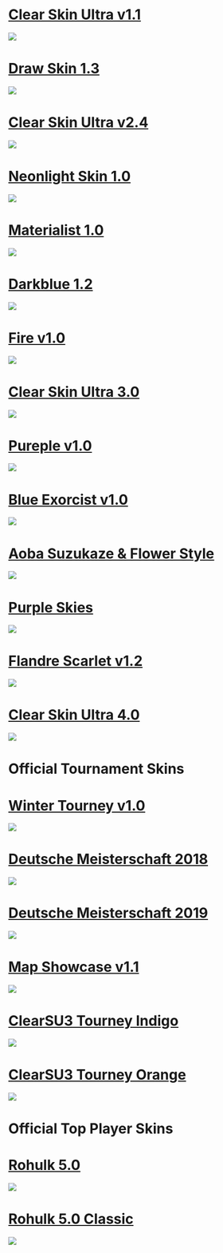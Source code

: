 # [Clear Skin Ultra v1.1](https://osu.ppy.sh/forum/t/268369)

![](https://i.ppy.sh/a2df6f0e72075486bbfe9fe6bbb5b69cdb33b717/687474703a2f2f7075752e73682f64435861382f333637666632333332392e6a7067)

# [Draw Skin 1.3](https://osu.ppy.sh/forum/t/303007)

![](https://i.ppy.sh/e9e9bf46bcd95e64fe61e0d2ceea7d5f9ef4649d/687474703a2f2f7075752e73682f46377138512f363366383637623964322e6a7067)

# [Clear Skin Ultra v2.4](https://osu.ppy.sh/forum/t/300001)

![](https://i.ppy.sh/976c33db438b726fa8ed3424c562404e28f1a481/687474703a2f2f7075752e73682f463771674b2f653965386435336563632e6a7067)

# [Neonlight Skin 1.0](https://osu.ppy.sh/forum/t/307973)

![](https://i.ppy.sh/c34ab95daa564f8bb17d2769189b94fa5221ed5f/687474703a2f2f7075752e73682f676f34714f2f353630323230383031312e6a7067)

# [Materialist 1.0](https://osu.ppy.sh/forum/t/440774)

![](https://i.ppy.sh/76945f479e1d06e84746a1dcffedb488962f96b3/687474703a2f2f7075752e73682f4637705a7a2f636531356631616532332e6a7067)

# [Darkblue 1.2](https://osu.ppy.sh/forum/t/611349)

![](https://i.ppy.sh/e885c2d8f577661e22374156669fc2a9ee7d1185/68747470733a2f2f6f73752e7070792e73682f73732f38343534333734)

# [Fire v1.0](https://osu.ppy.sh/community/forums/topics/531064)

![](https://i.ppy.sh/f0db6c02cd18590a943b9a3551f9c28477ed9d99/68747470733a2f2f6f73752e7070792e73682f73732f31343435323533312f30333331)

# [Clear Skin Ultra 3.0](https://osu.ppy.sh/forum/t/606260)

![](https://i.ppy.sh/8f7de304f7ae8622de676cc2cea1e162204f2e65/68747470733a2f2f6f73752e7070792e73682f73732f38333435333539)

# [Pureple v1.0](https://osu.ppy.sh/forum/t/644205)

![](https://i.ppy.sh/6d694043a1fd637557e6ac472c2a7525d76b2384/68747470733a2f2f6f73752e7070792e73682f73732f39313233333433)

# [Blue Exorcist v1.0](https://osu.ppy.sh/forum/t/648109)

![](https://i.ppy.sh/4fe8e8b7ff7299d346c0324d6cdde71b2cdab648/68747470733a2f2f6f73752e7070792e73682f73732f39323033393635)

# [Aoba Suzukaze & Flower Style](https://osu.ppy.sh/forum/t/678795)

![](https://i.ppy.sh/49983e6d32141c3ac8b31df928b756d3b1d5cf1b/68747470733a2f2f6f73752e7070792e73682f73732f39383130333831)

# [Purple Skies](https://osu.ppy.sh/forum/t/743324)

![](https://i.ppy.sh/54a57bb8d8d25dd492ead37d8a3e68a88941ecf3/68747470733a2f2f6f73752e7070792e73682f73732f3130393034373433)

# [Flandre Scarlet v1.2](https://osu.ppy.sh/forum/t/831748)

![](https://i.ppy.sh/c3cb989a587108b753db480ff1445148a49e0655/68747470733a2f2f6f73752e7070792e73682f73732f3132313733393531)

# [Clear Skin Ultra 4.0](https://osu.ppy.sh/forum/t/887468)

![](https://i.ppy.sh/7dce146b549718fe8b77fd71e8d30e4f759be50b/68747470733a2f2f6f73752e7070792e73682f73732f3132393436373439)

# Official Tournament Skins

# [Winter Tourney v1.0](https://www.dropbox.com/s/45k0h4a0dxl2lh3/Winter%20Tourney%20v1.0.osk?dl=1)

![](https://osu.ppy.sh/ss/13925997/965b)

# [Deutsche Meisterschaft 2018](https://www.dropbox.com/s/b89gptbh730d5vm/Deutsche%20Meisterschaft%202018.osk?dl=1)

![](https://osu.ppy.sh/ss/13926040/b68e)

# [Deutsche Meisterschaft 2019](https://www.dropbox.com/s/lo5brxm06kjpalm/Deutsche%20Meisterschaft%202019.osk?dl=1)

![](https://osu.ppy.sh/ss/13925949/5556)

# [Map Showcase v1.1](https://www.dropbox.com/s/em3owalbpqo5umv/Map%20Showcase%20v1.1.osk?dl=1)

![](https://osu.ppy.sh/ss/13925982/5710)

# [ClearSU3 Tourney Indigo](https://www.dropbox.com/s/4w00d1nerdqc1dk/ClearSU3%20Tourney%20Indigo.osk?dl=1)

![](https://osu.ppy.sh/ss/13926070/bb31)

# [ClearSU3 Tourney Orange](https://www.dropbox.com/s/ofvitftuc0mxcn1/ClearSU3%20Tourney%20Orange.osk?dl=1)

![](https://osu.ppy.sh/ss/13926085/4dc7)

# Official Top Player Skins


# [Rohulk 5.0](https://www.dropbox.com/s/bi6au6d9a51qlug/Rohulk%205.0.osk?dl=1)

![](https://osu.ppy.sh/ss/13955075/c031)

# [Rohulk 5.0 Classic](https://www.dropbox.com/s/4qupvh455nv77w5/Rohulk%205.0%20Classic.osk?dl=1)

![](https://osu.ppy.sh/ss/13955085/1702)
